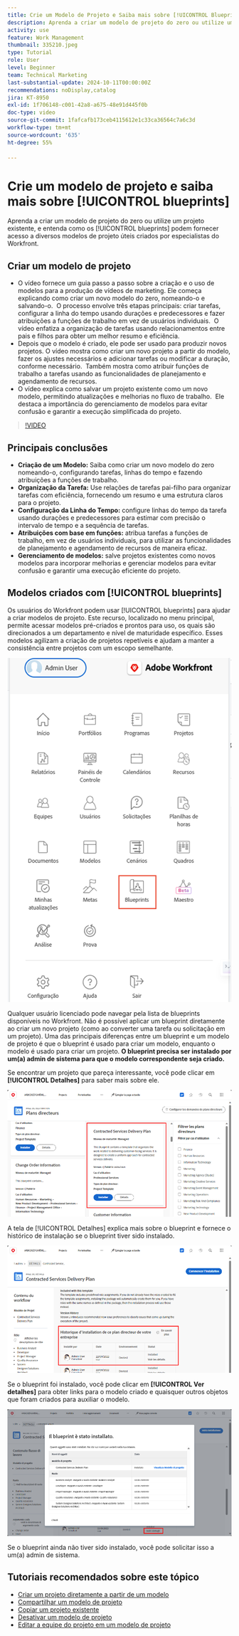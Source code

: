 ```yaml
---
title: Crie um Modelo de Projeto e Saiba mais sobre [!UICONTROL Blueprints]
description: Aprenda a criar um modelo de projeto do zero ou utilize um projeto existente, e entenda como os [!UICONTROL blueprints] podem fornecer acesso a diversos modelos de projeto úteis criados por especialistas do Workfront.
activity: use
feature: Work Management
thumbnail: 335210.jpeg
type: Tutorial
role: User
level: Beginner
team: Technical Marketing
last-substantial-update: 2024-10-11T00:00:00Z
recommendations: noDisplay,catalog
jira: KT-8950
exl-id: 1f706148-c001-42a8-a675-48e91d445f0b
doc-type: video
source-git-commit: 1fafcafb173ceb4115612e1c33ca36564c7a6c3d
workflow-type: tm+mt
source-wordcount: '635'
ht-degree: 55%

---
```


# Crie um modelo de projeto e saiba mais sobre [!UICONTROL blueprints]


Aprenda a criar um modelo de projeto do zero ou utilize um projeto existente, e entenda como os [!UICONTROL blueprints] podem fornecer acesso a diversos modelos de projeto úteis criados por especialistas do Workfront.

## Criar um modelo de projeto

* O vídeo fornece um guia passo a passo sobre a criação e o uso de modelos para a produção de vídeos de marketing. Ele começa explicando como criar um novo modelo do zero, nomeando-o e salvando-o. &#x200B; O processo envolve três etapas principais: criar tarefas, configurar a linha do tempo usando durações e predecessores e fazer atribuições a funções de trabalho em vez de usuários individuais. &#x200B; O vídeo enfatiza a organização de tarefas usando relacionamentos entre pais e filhos para obter um melhor resumo e eficiência. &#x200B;
* Depois que o modelo é criado, ele pode ser usado para produzir novos projetos. O vídeo mostra como criar um novo projeto a partir do modelo, fazer os ajustes necessários e adicionar tarefas ou modificar a duração, conforme necessário. &#x200B; Também mostra como atribuir funções de trabalho a tarefas usando as funcionalidades de planejamento e agendamento de recursos. &#x200B;
* O vídeo explica como salvar um projeto existente como um novo modelo, permitindo atualizações e melhorias no fluxo de trabalho. &#x200B; Ele destaca a importância do gerenciamento de modelos para evitar confusão e garantir a execução simplificada do projeto. &#x200B;

>[!VIDEO](https://video.tv.adobe.com/v/335210/?quality=12&learn=on)

## Principais conclusões

* **Criação de um Modelo:** Saiba como criar um novo modelo do zero nomeando-o, configurando tarefas, linhas do tempo e fazendo atribuições a funções de trabalho. &#x200B;
* **Organização da Tarefa:** Use relações de tarefas pai-filho para organizar tarefas com eficiência, fornecendo um resumo e uma estrutura claros para o projeto. &#x200B;
* **Configuração da Linha do Tempo:** configure linhas do tempo da tarefa usando durações e predecessores para estimar com precisão o intervalo de tempo e a sequência de tarefas. &#x200B;
* **Atribuições com base em funções:** atribua tarefas a funções de trabalho, em vez de usuários individuais, para utilizar as funcionalidades de planejamento e agendamento de recursos de maneira eficaz. &#x200B;
* **Gerenciamento de modelos:** salve projetos existentes como novos modelos para incorporar melhorias e gerenciar modelos para evitar confusão e garantir uma execução eficiente do projeto. &#x200B;


## Modelos criados com [!UICONTROL blueprints]

Os usuários do Workfront podem usar [!UICONTROL blueprints] para ajudar a criar modelos de projeto. Este recurso, localizado no menu principal, permite acessar modelos pré-criados e prontos para uso, os quais são direcionados a um departamento e nível de maturidade específico. Esses modelos agilizam a criação de projetos repetíveis e ajudam a manter a consistência entre projetos com um escopo semelhante.

![Blueprints no menu principal](assets/pt-blueprints-01.png)

Qualquer usuário licenciado pode navegar pela lista de blueprints disponíveis no Workfront. Não é possível aplicar um blueprint diretamente ao criar um novo projeto (como ao converter uma tarefa ou solicitação em um projeto). Uma das principais diferenças entre um blueprint e um modelo de projeto é que o blueprint é usado para criar um modelo, enquanto o modelo é usado para criar um projeto. **O blueprint precisa ser instalado por um(a) admin de sistema para que o modelo correspondente seja criado.**

Se encontrar um projeto que pareça interessante, você pode clicar em **[!UICONTROL Detalhes]** para saber mais sobre ele.

![Lista de blueprints](assets/pt-blueprints-02.png)

A tela de [!UICONTROL Detalhes] explica mais sobre o blueprint e fornece o histórico de instalação se o blueprint tiver sido instalado.

![Detalhes sobre o uso de um blueprint](assets/pt-blueprints-03.png)

Se o blueprint foi instalado, você pode clicar em **[!UICONTROL Ver detalhes]** para obter links para o modelo criado e quaisquer outros objetos que foram criados para auxiliar o modelo.

![Detalhes sobre a instalação de um blueprint](assets/pt-blueprints-04.png)

Se o blueprint ainda não tiver sido instalado, você pode solicitar isso a um(a) admin de sistema.

## Tutoriais recomendados sobre este tópico

* [Criar um projeto diretamente a partir de um modelo](/help/manage-work/create-and-manage-project-templates/create-a-project-directly-from-a-template.md)
* [Compartilhar um modelo de projeto](/help/manage-work/create-and-manage-project-templates/share-a-project-template.md)
* [Copiar um projeto existente](/help/manage-work/manage-projects/copy-an-existing-project.md)
* [Desativar um modelo de projeto](/help/manage-work/create-and-manage-project-templates/deactivate-a-project-template.md)
* [Editar a equipe do projeto em um modelo de projeto](/help/manage-work/create-and-manage-project-templates/edit-the-project-team-in-a-project-template.md)
